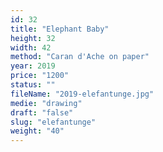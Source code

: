 ```yaml
---
id: 32
title: "Elephant Baby"
height: 32
width: 42
method: "Caran d'Ache on paper"
year: 2019
price: "1200"
status: ""
fileName: "2019-elefantunge.jpg"
medie: "drawing"
draft: "false"
slug: "elefantunge"
weight: "40"
---
```

